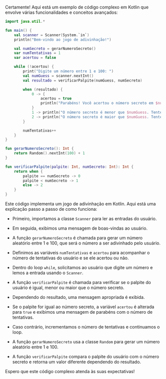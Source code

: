 Certamente! Aqui está um exemplo de código complexo em Kotlin que envolve várias funcionalidades e conceitos avançados:

```kotlin
import java.util.*

fun main() {
    val scanner = Scanner(System.`in`)
    println("Bem-vindo ao jogo de adivinhação!")

    val numSecreto = gerarNumeroSecreto()
    var numTentativas = 1
    var acertou = false

    while (!acertou) {
        print("Digite um número entre 1 e 100: ")
        val numGuess = scanner.nextInt()
        val resultado = verificarPalpite(numGuess, numSecreto)

        when (resultado) {
            0 -> {
                acertou = true
                println("Parabéns! Você acertou o número secreto em $numTentativas tentativa(s)!")
            }
            1 -> println("O número secreto é menor que $numGuess. Tente novamente!")
            2 -> println("O número secreto é maior que $numGuess. Tente novamente!")
        }

        numTentativas++
    }
}

fun gerarNumeroSecreto(): Int {
    return Random().nextInt(100) + 1
}

fun verificarPalpite(palpite: Int, numSecreto: Int): Int {
    return when {
        palpite == numSecreto -> 0
        palpite < numSecreto -> 1
        else -> 2
    }
}
```

Este código implementa um jogo de adivinhação em Kotlin. Aqui está uma explicação passo a passo de como funciona:

- Primeiro, importamos a classe `Scanner` para ler as entradas do usuário.

- Em seguida, exibimos uma mensagem de boas-vindas ao usuário.

- A função `gerarNumeroSecreto` é chamada para gerar um número aleatório entre 1 e 100, que será o número a ser adivinhado pelo usuário.

- Definimos as variáveis `numTentativas` e `acertou` para acompanhar o número de tentativas do usuário e se ele acertou ou não.

- Dentro do loop `while`, solicitamos ao usuário que digite um número e lemos a entrada usando o `Scanner`.

- A função `verificarPalpite` é chamada para verificar se o palpite do usuário é igual, menor ou maior que o número secreto.

- Dependendo do resultado, uma mensagem apropriada é exibida.

- Se o palpite for igual ao número secreto, a variável `acertou` é alterada para `true` e exibimos uma mensagem de parabéns com o número de tentativas.

- Caso contrário, incrementamos o número de tentativas e continuamos o loop.

- A função `gerarNumeroSecreto` usa a classe `Random` para gerar um número aleatório entre 1 e 100.

- A função `verificarPalpite` compara o palpite do usuário com o número secreto e retorna um valor diferente dependendo do resultado.

Espero que este código complexo atenda às suas expectativas!